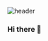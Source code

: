 ![header](https://capsule-render.vercel.app/api?type=wave&color=auto&height=300&section=header&text=EGOIST&fontSize=90)

### Hi there 👋

<!--
**KR-EGOIST/KR-EGOIST** is a ✨ _special_ ✨ repository because its `README.md` (this file) appears on your GitHub profile.

Here are some ideas to get you started:

- 🔭 I’m currently working on ...
- 🌱 I’m currently learning ...
- 👯 I’m looking to collaborate on ...
- 🤔 I’m looking for help with ...
- 💬 Ask me about ...
- 📫 How to reach me: ...
- 😄 Pronouns: ...
- ⚡ Fun fact: ...
-->
